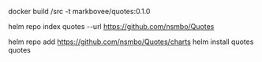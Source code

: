 docker build /src -t markbovee/quotes:0.1.0

helm repo index quotes --url https://github.com/nsmbo/Quotes

helm repo add https://github.com/nsmbo/Quotes/charts
helm install quotes quotes